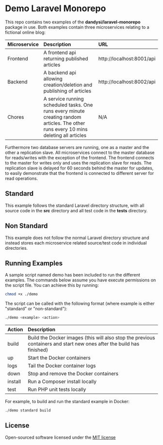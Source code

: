 # Demo Laravel Monorepo  

This repo contains two examples of the **dandysi/laravel-monorepo** package in use. Both examples contain three microservices relating to a fictional online blog:

|Microservice|Description|URL|
|:--|:--|:--|
|Frontend|A frontend api returning published articles| http://localhost:8001/api|
|Backend|A backend api allowing creation/deletion and publishing of articles| http://localhost:8002/api|
|Chores|A service running scheduled tasks. One runs every minute creating random articles. The other runs every 10 mins deleting all articles|N/A|

Furthermore two database servers are running, one as a master and the other a replication slave. All microservices connect to the master database for reads/writes with the exception of the frontend. The frontend connects to the master for writes only and uses the replication slave for reads. The replication slave is delayed for 60 seconds behind the master for updates, to easily demonstrate that the frontend is connected to different server for read operations.

## Standard

This example follows the standard Laravel directory structure, with all source code in the **src** directory and all test code in the **tests** directory.

## Non Standard

This example does not follow the normal Laravel directory structure and instead stores each microservice related source/test code in individual directories.

## Running Examples

A sample script named demo has been included to run the different examples. The commands below assume you have execute permissions on the script file. You can achieve this by running:

```bash
chmod +x ./demo
```

The script can be called with the following format (where example is either "standard" or "non-standard"):

```bash
./demo <example> <action>
```

|Action|Description  |
|:--|:--|
| build | Build the Docker images (this will also stop the previous containers and start new ones after the build has finished) |
|up|Start the Docker containers|
|logs|Tail the Docker container logs|
|down|Stop and remove the Docker containers|
|install|Run a Composer install locally|
|test|Run PHP unit tests locally|

For example, to build and run the standard example in Docker:

```bash
./demo standard build
```

## License

Open-sourced software licensed under the [MIT license](LICENSE)